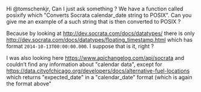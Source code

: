 Hi @tomschenkjr, 
Can I just ask something ? We have a function called posixify which "Converts Socrata calendar_date string to POSIX". Can you give me an example of a such string that is then converted to POSIX ?

Because by looking at http://dev.socrata.com/docs/datatypes/ there is only http://dev.socrata.com/docs/datatypes/floating_timestamp.html which has format `2014-10-13T00:00:00.000`. I suppose that is it, right ?

I was also looking here https://www.apichangelog.com/api/socrata and couldn’t find any information about "calendar data", except for https://data.cityofchicago.org/developers/docs/alternative-fuel-locations which returns "expected_date" in a "calendar_date" format (which is again the format above"